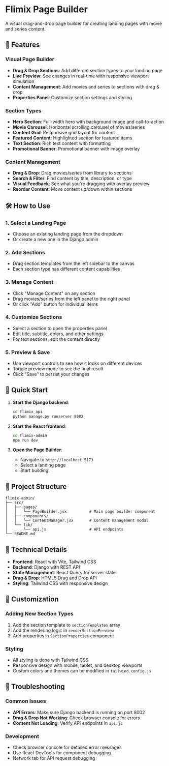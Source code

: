# Flimix Page Builder

A visual drag-and-drop page builder for creating landing pages with movie and series content.

## 🚀 Features

### **Visual Page Builder**
- **Drag & Drop Sections**: Add different section types to your landing page
- **Live Preview**: See changes in real-time with responsive viewport simulation
- **Content Management**: Add movies and series to sections with drag & drop
- **Properties Panel**: Customize section settings and styling

### **Section Types**
- **Hero Section**: Full-width hero with background image and call-to-action
- **Movie Carousel**: Horizontal scrolling carousel of movies/series
- **Content Grid**: Responsive grid layout for content
- **Featured Content**: Highlighted section for featured items
- **Text Section**: Rich text content with formatting
- **Promotional Banner**: Promotional banner with image overlay

### **Content Management**
- **Drag & Drop**: Drag movies/series from library to sections
- **Search & Filter**: Find content by title, description, or type
- **Visual Feedback**: See what you're dragging with overlay preview
- **Reorder Content**: Move content up/down within sections

## 🛠️ How to Use

### **1. Select a Landing Page**
- Choose an existing landing page from the dropdown
- Or create a new one in the Django admin

### **2. Add Sections**
- Drag section templates from the left sidebar to the canvas
- Each section type has different content capabilities

### **3. Manage Content**
- Click "Manage Content" on any section
- Drag movies/series from the left panel to the right panel
- Or click "Add" button for individual items

### **4. Customize Sections**
- Select a section to open the properties panel
- Edit title, subtitle, colors, and other settings
- For text sections, edit the content directly

### **5. Preview & Save**
- Use viewport controls to see how it looks on different devices
- Toggle preview mode to see the final result
- Click "Save" to persist your changes

## 🎯 Quick Start

1. **Start the Django backend**:
   ```bash
   cd flimix_api
   python manage.py runserver 8002
   ```

2. **Start the React frontend**:
   ```bash
   cd flimix-admin
   npm run dev
   ```

3. **Open the Page Builder**:
   - Navigate to `http://localhost:5173`
   - Select a landing page
   - Start building!

## 📁 Project Structure

```
flimix-admin/
├── src/
│   ├── pages/
│   │   └── PageBuilder.jsx          # Main page builder component
│   ├── components/
│   │   └── ContentManager.jsx       # Content management modal
│   └── lib/
│       └── api.js                   # API endpoints
└── README.md
```

## 🔧 Technical Details

- **Frontend**: React with Vite, Tailwind CSS
- **Backend**: Django with REST API
- **State Management**: React Query for server state
- **Drag & Drop**: HTML5 Drag and Drop API
- **Styling**: Tailwind CSS with responsive design

## 🎨 Customization

### **Adding New Section Types**
1. Add the section template to `sectionTemplates` array
2. Add the rendering logic in `renderSectionPreview`
3. Add properties in `SectionProperties` component

### **Styling**
- All styling is done with Tailwind CSS
- Responsive design with mobile, tablet, and desktop viewports
- Custom colors and themes can be modified in `tailwind.config.js`

## 🐛 Troubleshooting

### **Common Issues**
- **API Errors**: Make sure Django backend is running on port 8002
- **Drag & Drop Not Working**: Check browser console for errors
- **Content Not Loading**: Verify API endpoints in `api.js`

### **Development**
- Check browser console for detailed error messages
- Use React DevTools for component debugging
- Network tab for API request debugging
